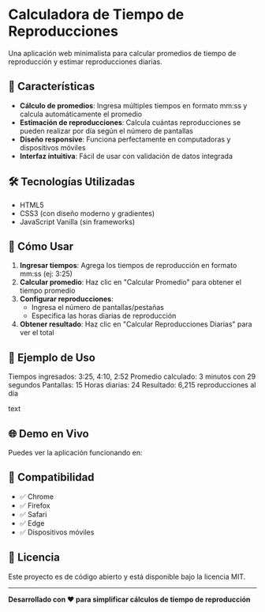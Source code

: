 # Calculadora de Tiempo de Reproducciones

Una aplicación web minimalista para calcular promedios de tiempo de reproducción y estimar reproducciones diarias.

## 🚀 Características

- **Cálculo de promedios**: Ingresa múltiples tiempos en formato mm:ss y calcula automáticamente el promedio
- **Estimación de reproducciones**: Calcula cuántas reproducciones se pueden realizar por día según el número de pantallas
- **Diseño responsive**: Funciona perfectamente en computadoras y dispositivos móviles
- **Interfaz intuitiva**: Fácil de usar con validación de datos integrada

## 🛠️ Tecnologías Utilizadas

- HTML5
- CSS3 (con diseño moderno y gradientes)
- JavaScript Vanilla (sin frameworks)

## 📖 Cómo Usar

1. **Ingresar tiempos**: Agrega los tiempos de reproducción en formato mm:ss (ej: 3:25)
2. **Calcular promedio**: Haz clic en "Calcular Promedio" para obtener el tiempo promedio
3. **Configurar reproducciones**: 
   - Ingresa el número de pantallas/pestañas
   - Especifica las horas diarias de reproducción
4. **Obtener resultado**: Haz clic en "Calcular Reproducciones Diarias" para ver el total

## 🎯 Ejemplo de Uso
Tiempos ingresados: 3:25, 4:10, 2:52
Promedio calculado: 3 minutos con 29 segundos
Pantallas: 15
Horas diarias: 24
Resultado: 6,215 reproducciones al día

text

## 🌐 Demo en Vivo

Puedes ver la aplicación funcionando en: 

## 📱 Compatibilidad

- ✅ Chrome
- ✅ Firefox
- ✅ Safari
- ✅ Edge
- ✅ Dispositivos móviles

## 📄 Licencia

Este proyecto es de código abierto y está disponible bajo la licencia MIT.

---

**Desarrollado con ❤️ para simplificar cálculos de tiempo de reproducción**